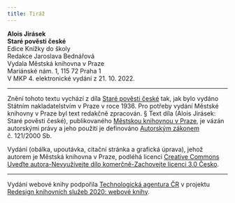 ```yaml
---
title: Tiráž
---
```


**Alois Jirásek    
Staré pověsti české**  
Edice Knížky do školy  
Redakce Jaroslava Bednářová  
Vydala Městská knihovna v Praze  
Mariánské nám. 1, 115 72 Praha 1  
V MKP 4. elektronické vydání z 21. 10. 2022.

***

Znění tohoto textu vychází z díla [Staré pověsti české](https://aleph.nkp.cz/F/?func=direct&doc_number=002895086&local_base=CNB) tak, jak bylo vydáno Státním nakladatelstvím v Praze v roce 1936. Pro potřeby vydání Městské knihovny v Praze byl text redakčně zpracován.
§
Text díla (Alois Jirásek: Staré pověsti české), publikovaného [Městskou knihovnou v Praze](https://www.mlp.cz/cz/), je vázán autorskými právy a jeho použití je definováno [Autorským zákonem](https://www.mkcr.cz/predpisy-zakonu-709.html) č. 121/2000 Sb.

Vydání (obálka, upoutávka, citační stránka a grafická úprava), jehož autorem je Městská knihovna v Praze, podléhá licenci [Creative Commons Uveďte autora-Nevyužívejte dílo komerčně-Zachovejte licenci 3.0 Česko](https://creativecommons.org/licenses/by-nc-sa/3.0/cz/).


***

Vydání webové knihy podpořila [Technologická agentura ČR](https://www.tacr.cz/) v projektu [Redesign knihovních služeb 2020: webové knihy](https://starfos.tacr.cz/cs/project/TL04000391).